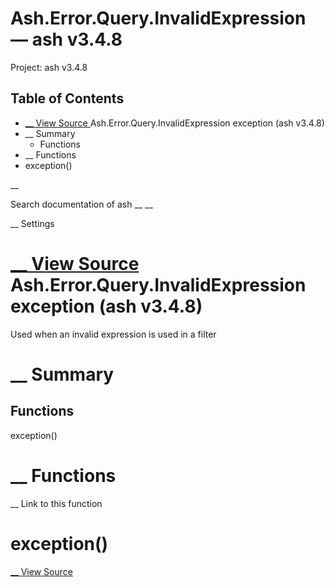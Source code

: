 # Ash.Error.Query.InvalidExpression — ash v3.4.8

Project: ash v3.4.8

## Table of Contents

- [ __ View Source ](external_link) Ash.Error.Query.InvalidExpression exception (ash v3.4.8)
- __ Summary
  - Functions
- __ Functions
- exception()

__

Search documentation of ash __ __

__ Settings

#  [ __ View Source ](external_link) Ash.Error.Query.InvalidExpression exception (ash v3.4.8)

Used when an invalid expression is used in a filter

#  __ Summary

##  Functions

exception()

#  __ Functions

__ Link to this function

# exception()

[ __ View Source ](external_link)
